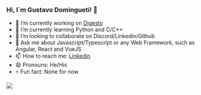 ### Hi, I`m Gustavo Domingueti! 👋

- 🔭 I’m currently working on [Digesto](https://www.digesto.com.br)
- 🌱 I’m currently learning Python and C/C++
- 👯 I’m looking to collaborate on Discord/Linkedin/Github
- 💬 Ask me about Javascript/Typescript or any Web Framework, such as Angular, React and VueJS
- 📫 How to reach me: [Linkedin](https://www.linkedin.com/in/gustavodomingueti/)
- 😄 Pronouns: He/His
- ⚡ Fun fact: None for now

<img src="https://github-readme-stats.vercel.app/api?username=dominguetigs&show_icons=true&title_color=ffffff&icon_color=0078D7&text_color=B9DAF4&bg_color=191919">
